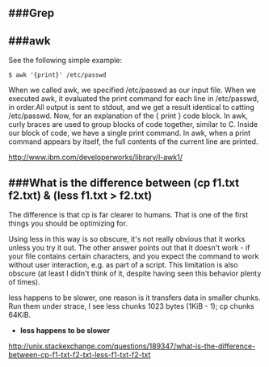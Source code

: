 ###Grep
---






###awk
---
See the following simple example:

```
$ awk '{print}' /etc/passwd
```

When we called awk, we specified /etc/passwd as our input file. When we executed awk, it evaluated the print command for each line in /etc/passwd, in order.All output is sent to stdout, and we get a result identical to catting /etc/passwd. Now, for an explanation of the { print } code block. In awk, curly braces are used to group blocks of code together, similar to C. Inside our block of code, we have a single print command. In awk, when a print command appears by itself, the full contents of the current line are printed.


http://www.ibm.com/developerworks/library/l-awk1/

###What is the difference between (cp f1.txt f2.txt) & (less f1.txt > f2.txt)
---

The difference is that cp is far clearer to humans. That is one of the first things you should be optimizing for.

Using less in this way is so obscure, it's not really obvious that it works unless you try it out. The other answer points out that it doesn't work - if your file contains certain characters, and you expect the command to work without user interaction, e.g. as part of a script. This limitation is also obscure (at least I didn't think of it, despite having seen this behavior plenty of times).

less happens to be slower, one reason is it transfers data in smaller chunks. Run them under strace, I see less chunks 1023 bytes (1KiB - 1); cp chunks 64KiB.

- **less happens to be slower**



http://unix.stackexchange.com/questions/189347/what-is-the-difference-between-cp-f1-txt-f2-txt-less-f1-txt-f2-txt



